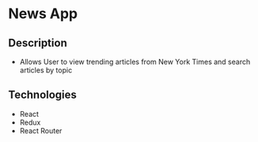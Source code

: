 # News App

## Description

- Allows User to view trending articles from New York Times and search articles by topic

## Technologies

- React
- Redux
- React Router
